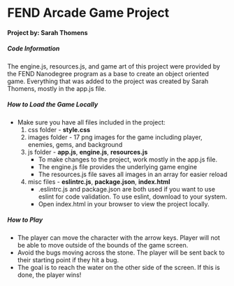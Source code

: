 # FEND Arcade Game Project
#### Project by: Sarah Thomens

##### Code Information
The engine.js, resources.js, and game art of this project were provided by the FEND Nanodegree program as a base to create an object oriented game. Everything that was added to the project was created by Sarah Thomens, mostly in the app.js file.

##### How to Load the Game Locally
* Make sure you have all files included in the project:
	1. css folder - **style.css**
	2. images folder - 17 png images for the game including player, enemies, gems, and background
	3. js folder - **app.js**, **engine.js**, **resources.js**
		* To make changes to the project, work mostly in the app.js file.
		* The engine.js file provides the underlying game engine
		* The resources.js file saves all images in an array for easier reload
	4. misc files - **eslintrc.js**, **package.json**, **index.html**
		* .eslintrc.js and package.json are both used if you want to use eslint for code validation. To use eslint, download to your system.
		* Open index.html in your browser to view the project locally.

##### How to Play
* The player can move the character with the arrow keys. Player will not be able to move outside of the bounds of the game screen.
* Avoid the bugs moving across the stone. The player will be sent back to their starting point if they hit a bug.
* The goal is to reach the water on the other side of the screen. If this is done, the player wins!
